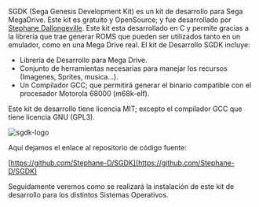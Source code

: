 SGDK (Sega Genesis Development Kit) es un kit de desarrollo para Sega MegaDrive. Este kit es gratuito y OpenSource; y fue desarrollado por [Stephane Dallongeville](https://github.com/Stephane-D). Este kit esta desarrollado en C y permite gracias a la librería que trae generar ROMS que pueden ser utilizados tanto en un emulador, como en una Mega Drive real. El kit de Desarrollo SGDK incluye:

* Librería de Desarrollo para Mega Drive.
* Conjunto de herramientas necesarias para manejar los recursos (Imagenes, Sprites, musica...).
* Un Compilador GCC; que permitirá generar el binario compatible con el procesador Motorola 68000 (m68k-elf).

Este kit de desarrollo tiene licencia MIT; excepto el compilador GCC que tiene licencia GNU (GPL3).

![sgdk-logo](https://raw.githubusercontent.com/Stephane-D/SGDK/master/res/image/sgdk_logo_2.png)

Aquí dejamos el enlace al repositorio de código fuente:

[https://github.com/Stephane-D/SGDK](https://github.com/Stephane-D/SGDK)

Seguidamente veremos como se realizará la instalación de este kit de desarrollo para los distintos Sistemas Operativos.